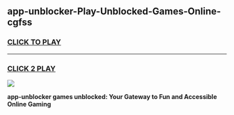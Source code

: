 
## app-unblocker-Play-Unblocked-Games-Online-cgfss
<h3>
<a href="https://premium76.site?title=app-unblocker&ref=25A">CLICK TO PLAY</a></h3>
<hr>

<h3>
<a href="https://premium76.site?title=app-unblocker&ref=25A">CLICK 2 PLAY</a>
  
</h3>

<a href="https://premium76.site?title=app-unblocker&ref=25A"><img src="https://clearcache.store/games.png"></a>


**app-unblocker games unblocked: Your Gateway to Fun and Accessible Online Gaming**
